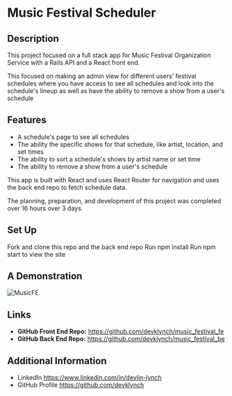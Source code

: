 # Music Festival Scheduler

## Description

This project focused on a full stack app for Music Festival Organization Service with a Rails API and a React front end.

This focused on making an admin view for different users' festival schedules where you have access to see all schedules and look into the schedule's lineup as well as have the ability to remove a show from a user's schedule

## Features

- A schedule's page to see all schedules
- The ability the specific shows for that schedule, like artist, location, and set times
- The ability to sort a schedule's shows by artist name or set time
- The ability to remove a show from a user's schedule

This app is built with React and uses React Router for navigation and uses the back end repo to fetch schedule data.

The planning, preparation, and development of this project was completed over 16 hours over 3 days.

## Set Up

Fork and clone this repo and the back end repo
Run npm install
Run npm start to view the site

## A Demonstration
![MusicFE](https://github.com/user-attachments/assets/3e81c72f-76ec-4de1-bda9-92f0fa9a43e6)

## Links

- **GitHub Front End Repo:** https://github.com/devklynch/music_festival_fe
- **GitHub Back End Repo:** https://github.com/devklynch/music_festival_be

## Additional Information
- LinkedIn https://www.linkedin.com/in/devlin-lynch
- GitHub Profile https://github.com/devklynch

